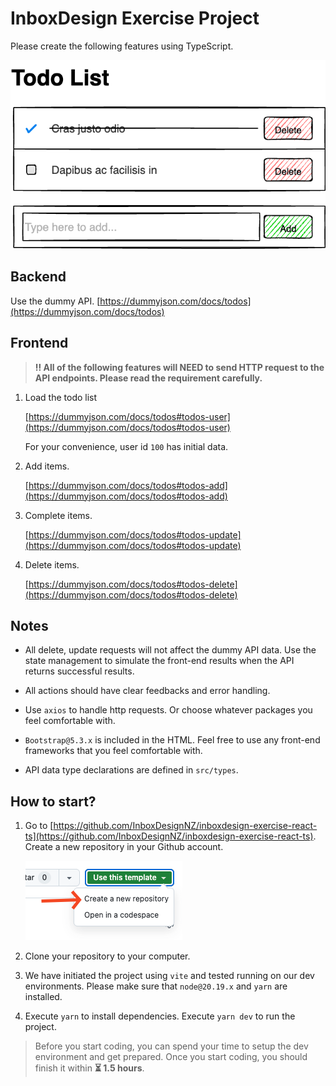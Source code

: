 # InboxDesign Exercise Project

Please create the following features using TypeScript.

![Todo List Wireframe](./src/assets/wireframe.png)

## Backend

  Use the dummy API. [https://dummyjson.com/docs/todos](https://dummyjson.com/docs/todos)


## Frontend

> **‼️ All of the following features will NEED to send HTTP request to the API endpoints. Please read the requirement carefully.**

1. Load the todo list 

   [https://dummyjson.com/docs/todos#todos-user](https://dummyjson.com/docs/todos#todos-user)

   For your convenience, user id `100` has initial data.

2. Add items.

   [https://dummyjson.com/docs/todos#todos-add](https://dummyjson.com/docs/todos#todos-add)

3. Complete items.

   [https://dummyjson.com/docs/todos#todos-update](https://dummyjson.com/docs/todos#todos-update)

4. Delete items.

   [https://dummyjson.com/docs/todos#todos-delete](https://dummyjson.com/docs/todos#todos-delete)


## Notes

- All delete, update requests will not affect the dummy API data. Use the state management to simulate the front-end results when the API returns successful results.

- All actions should have clear feedbacks and error handling.

- Use `axios` to handle http requests. Or choose whatever packages you feel comfortable with.

- `Bootstrap@5.3.x` is included in the HTML. Feel free to use any front-end frameworks that you feel comfortable with.

- API data type declarations are defined in `src/types`.



## How to start? 

1. Go to [https://github.com/InboxDesignNZ/inboxdesign-exercise-react-ts](https://github.com/InboxDesignNZ/inboxdesign-exercise-react-ts). Create a new repository in your Github account.

    ![Github](./src/assets/github-guide.png)

1. Clone your repository to your computer.

2. We have initiated the project using `vite` and tested running on our dev environments. Please make sure that `node@20.19.x` and `yarn` are installed.

3. Execute `yarn` to install dependencies. Execute `yarn dev` to run the project.


>  Before you start coding, you can spend your time to setup the dev environment and get prepared. Once you start coding, you should finish it within **⏳ 1.5 hours**.